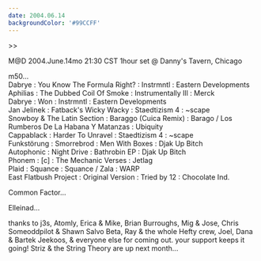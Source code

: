 ```yaml
---
date: 2004.06.14
backgroundColor: '#99CCFF'
---
```


\>>  

M@D 2004.June.14mo 21:30 CST 1hour set @ Danny's Tavern, Chicago  

m50...  
Dabrye : You Know The Formula Right? : Instrmntl : Eastern Developments  
Aphilias : The Dubbed Coil Of Smoke : Instrumentally Ill : Merck  
Dabrye : Won : Instrmntl : Eastern Developments  
Jan Jelinek : Fatback's Wicky Wacky : Staedtizism 4 : ~scape  
Snowboy & The Latin Section : Baraggo (Cuica Remix) : Barago / Los Rumberos De La Habana Y Matanzas : Ubiquity  
Cappablack : Harder To Unravel : Staedtizism 4 : ~scape  
Funkstörung : Smorrebrod : Men With Boxes : Djak Up Bitch  
Autophonic : Night Drive : Bathrobin EP : Djak Up Bitch  
Phonem : \[c\] : The Mechanic Verses : Jetlag  
Plaid : Squance : Squance / Zala : WARP  
East Flatbush Project : Original Version : Tried by 12 : Chocolate Ind.  

Common Factor...  

Elleinad...  


thanks to j3s, Atomly, Erica & Mike, Brian Burroughs, Mig & Jose, Chris Someoddpilot & Shawn Salvo Beta, Ray & the whole Hefty crew, Joel, Dana & Bartek Jeekoos, & everyone else for coming out. your support keeps it going! Striz & the String Theory are up next month...